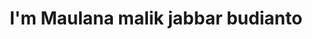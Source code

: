 ---
title : "I'm Maulana malik jabbar budianto"
# full screen navigation
first_name : "Maulana malik"
last_name : "Jabbar budianto"
bg_image : "images/backgrounds/full-nav-bg.jpg"
# animated text loop
occupations:
- "Web Developer"
- "Graphic Designer"
- "Database Manager"

# slider background image loop
slider_images:
- "images/slider/slider-1.jpg"
- "images/slider/slider-2.jpg"
- "images/slider/slider-3.jpg"

# button
button:
  enable : true
  label : "HIRE ME"
  link : "#contact"


# custom style
custom_class: "" 
custom_attributes: "" 
custom_css: ""

---